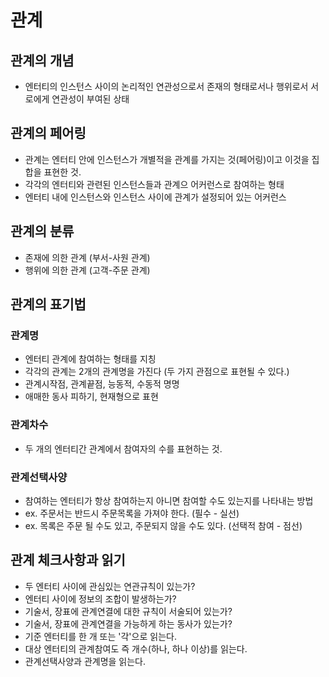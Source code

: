 # 관계 

## 관계의 개념
  - 엔터티의 인스턴스 사이의 논리적인 연관성으로서 존재의 형태로서나 행위로서 서로에게 연관성이 부여된 상태

## 관계의 페어링
  - 관계는 엔터티 안에 인스턴스가 개별적을 관계를 가지는 것(페어링)이고 이것을 집합을 표현한 것.
  - 각각의 엔터티와 관련된 인스턴스들과 관계으 어커런스로 참여하는 형태
  - 엔터티 내에 인스턴스와 인스턴스 사이에 관계가 설정되어 있는 어커런스
 
## 관계의 분류
  - 존재에 의한 관계 (부서-사원 관계)
  - 행위에 의한 관계 (고객-주문 관계)
  
## 관계의 표기법
### 관계명
  - 엔터티 관계에 참여하는 형태를 지칭
  - 각각의 관계는 2개의 관계명을 가진다 (두 가지 관점으로 표현될 수 있다.)
  - 관계시작점, 관계끝점, 능동적, 수동적 명명
  - 애매한 동사 피하기, 현재형으로 표현

### 관계차수
  - 두 개의 엔터티간 관계에서 참여자의 수를 표현하는 것.

### 관계선택사양
  - 참여하는 엔터티가 항상 참여하는지 아니면 참여할 수도 있는지를 나타내는 방법
  - ex. 주문서는 반드시 주문목록을 가져야 한다. (필수 - 실선)
  - ex. 목록은 주문 될 수도 있고, 주문되지 않을 수도 있다. (선택적 참여 - 점선)

## 관계 체크사항과 읽기
  - 두 엔터티 사이에 관심있는 연관규칙이 있는가?
  - 엔터티 사이에 정보의 조합이 발생하는가?
  - 기술서, 장표에 관계연결에 대한 규칙이 서술되어 있는가?
  - 기술서, 장표에 관계연결을 가능하게 하는 동사가 있는가?
  - 기준 엔터티를 한 개 또는 '각'으로 읽는다.
  - 대상 엔터티의 관계참여도 즉 개수(하나, 하나 이상)를 읽는다.
  - 관계선택사양과 관계명을 읽는다.
